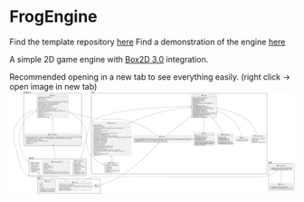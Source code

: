 # FrogEngine

Find the template repository [here](https://github.com/Patrycioss/FrogEngineTemplate)
Find a demonstration of the engine [here](https://github.com/Patrycioss/PhysicsDemo)

A simple 2D game engine with [Box2D 3.0](https://github.com/erincatto/box2c) integration.

Recommended opening in a new tab to see everything easily.  (right click -> open image in new tab)
![main](plantUML/output.svg)
